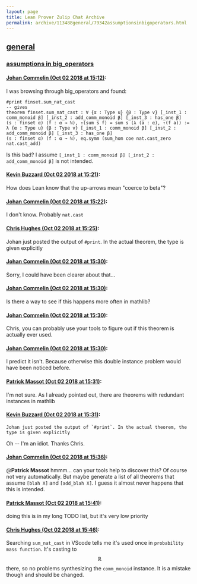 ```yaml
---
layout: page
title: Lean Prover Zulip Chat Archive 
permalink: archive/113488general/79342assumptionsinbigoperators.html
---
```


## [general](index.html)
### [assumptions in big_operators](79342assumptionsinbigoperators.html)

#### [Johan Commelin (Oct 02 2018 at 15:12)](https://leanprover.zulipchat.com/#narrow/stream/113488-general/topic/assumptions%20in%20big_operators/near/135034421):
I was browsing through big_operators and found:
```lean
#print finset.sum_nat_cast
-- gives
theorem finset.sum_nat_cast : ∀ {α : Type u} {β : Type v} [_inst_1 : comm_monoid β] [_inst_2 : add_comm_monoid β] [_inst_3 : has_one β]
(s : finset α) (f : α → ℕ), ↑(sum s f) = sum s (λ (a : α), ↑(f a)) :=
λ {α : Type u} {β : Type v} [_inst_1 : comm_monoid β] [_inst_2 : add_comm_monoid β] [_inst_3 : has_one β]
(s : finset α) (f : α → ℕ), eq.symm (sum_hom coe nat.cast_zero nat.cast_add)
```
Is this bad? I assume `[_inst_1 : comm_monoid β] [_inst_2 : add_comm_monoid β]` is not intended.

#### [Kevin Buzzard (Oct 02 2018 at 15:21)](https://leanprover.zulipchat.com/#narrow/stream/113488-general/topic/assumptions%20in%20big_operators/near/135035071):
How does Lean know that the up-arrows mean "coerce to beta"?

#### [Johan Commelin (Oct 02 2018 at 15:22)](https://leanprover.zulipchat.com/#narrow/stream/113488-general/topic/assumptions%20in%20big_operators/near/135035165):
I don't know. Probably `nat.cast`

#### [Chris Hughes (Oct 02 2018 at 15:25)](https://leanprover.zulipchat.com/#narrow/stream/113488-general/topic/assumptions%20in%20big_operators/near/135035363):
Johan just posted the output of `#print`. In the actual theorem, the type is given explicitly

#### [Johan Commelin (Oct 02 2018 at 15:30)](https://leanprover.zulipchat.com/#narrow/stream/113488-general/topic/assumptions%20in%20big_operators/near/135035637):
Sorry, I could have been clearer about that...

#### [Johan Commelin (Oct 02 2018 at 15:30)](https://leanprover.zulipchat.com/#narrow/stream/113488-general/topic/assumptions%20in%20big_operators/near/135035695):
Is there a way to see if this happens more often in mathlib?

#### [Johan Commelin (Oct 02 2018 at 15:30)](https://leanprover.zulipchat.com/#narrow/stream/113488-general/topic/assumptions%20in%20big_operators/near/135035707):
Chris, you can probably use your tools to figure out if this theorem is actually ever used.

#### [Johan Commelin (Oct 02 2018 at 15:30)](https://leanprover.zulipchat.com/#narrow/stream/113488-general/topic/assumptions%20in%20big_operators/near/135035716):
I predict it isn't. Because otherwise this double instance problem would have been noticed before.

#### [Patrick Massot (Oct 02 2018 at 15:31)](https://leanprover.zulipchat.com/#narrow/stream/113488-general/topic/assumptions%20in%20big_operators/near/135035754):
I'm not sure. As  I already pointed out, there are theorems with redundant instances in mathlib

#### [Kevin Buzzard (Oct 02 2018 at 15:31)](https://leanprover.zulipchat.com/#narrow/stream/113488-general/topic/assumptions%20in%20big_operators/near/135035756):
```quote
Johan just posted the output of `#print`. In the actual theorem, the type is given explicitly
```
Oh -- I'm an idiot. Thanks Chris.

#### [Johan Commelin (Oct 02 2018 at 15:36)](https://leanprover.zulipchat.com/#narrow/stream/113488-general/topic/assumptions%20in%20big_operators/near/135036066):
@**Patrick Massot** hmmm... can your tools help to discover this? Of course not very automatically. But maybe generate a list of all theorems that assume `[blah X]` and `[add_blah X]`. I guess it almost never happens that this is intended.

#### [Patrick Massot (Oct 02 2018 at 15:41)](https://leanprover.zulipchat.com/#narrow/stream/113488-general/topic/assumptions%20in%20big_operators/near/135036552):
doing this is in my long TODO list, but it's very low priority

#### [Chris Hughes (Oct 02 2018 at 15:46)](https://leanprover.zulipchat.com/#narrow/stream/113488-general/topic/assumptions%20in%20big_operators/near/135036869):
Searching `sum_nat_cast` in VScode tells me it's used once in `probability mass function`. It's casting to $$\mathbb{R}$$ there, so no problems synthesizing the `comm_monoid` instance. It is a mistake though and should be changed.

